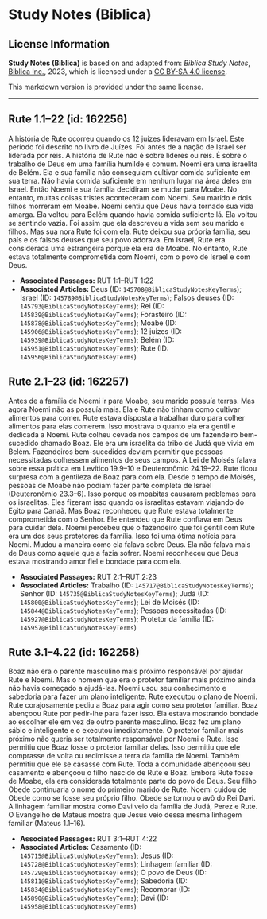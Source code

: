 # Study Notes (Biblica)

## License Information

**Study Notes (Biblica)** is based on and adapted from: _Biblica Study Notes_, [Biblica Inc.](https://www.biblica.com/), 2023, which is licensed under a [CC BY-SA 4.0 license](https://creativecommons.org/licenses/by-sa/4.0/legalcode.en).

This markdown version is provided under the same license.



--------------------------------

## Rute 1.1–22 (id: 162256)

A história de Rute ocorreu quando os 12 juízes lideravam em Israel. Este período foi descrito no livro de Juízes. Foi antes de a nação de Israel ser liderada por reis. A história de Rute não é sobre líderes ou reis. É sobre o trabalho de Deus em uma família humilde e comum. Noemi era uma israelita de Belém. Ela e sua família não conseguiam cultivar comida suficiente em sua terra. Não havia comida suficiente em nenhum lugar na área deles em Israel. Então Noemi e sua família decidiram se mudar para Moabe. No entanto, muitas coisas tristes aconteceram com Noemi. Seu marido e dois filhos morreram em Moabe. Noemi sentiu que Deus havia tornado sua vida amarga. Ela voltou para Belém quando havia comida suficiente lá. Ela voltou se sentindo vazia. Foi assim que ela descreveu a vida sem seu marido e filhos. Mas sua nora Rute foi com ela. Rute deixou sua própria família, seu país e os falsos deuses que seu povo adorava. Em Israel, Rute era considerada uma estrangeira porque ela era de Moabe. No entanto, Rute estava totalmente comprometida com Noemi, com o povo de Israel e com Deus.

* **Associated Passages:** RUT 1:1–RUT 1:22
* **Associated Articles:** Deus (ID: `145708@BiblicaStudyNotesKeyTerms`); Israel (ID: `145789@BiblicaStudyNotesKeyTerms`); Falsos deuses (ID: `145793@BiblicaStudyNotesKeyTerms`); Rei (ID: `145839@BiblicaStudyNotesKeyTerms`); Forasteiro (ID: `145878@BiblicaStudyNotesKeyTerms`); Moabe (ID: `145906@BiblicaStudyNotesKeyTerms`); 12 juízes (ID: `145939@BiblicaStudyNotesKeyTerms`); Belém (ID: `145951@BiblicaStudyNotesKeyTerms`); Rute (ID: `145956@BiblicaStudyNotesKeyTerms`)

## Rute 2.1–23 (id: 162257)

Antes de a família de Noemi ir para Moabe, seu marido possuía terras. Mas agora Noemi não as possuía mais. Ela e Rute não tinham como cultivar alimentos para comer. Rute estava disposta a trabalhar duro para colher alimentos para elas comerem. Isso mostrava o quanto ela era gentil e dedicada a Noemi. Rute colheu cevada nos campos de um fazendeiro bem\-sucedido chamado Boaz. Ele era um israelita da tribo de Judá que vivia em Belém. Fazendeiros bem\-sucedidos deviam permitir que pessoas necessitadas colhessem alimentos de seus campos. A Lei de Moisés falava sobre essa prática em Levítico 19\.9–10 e Deuteronômio 24\.19–22\. Rute ficou surpresa com a gentileza de Boaz para com ela. Desde o tempo de Moisés, pessoas de Moabe não podiam fazer parte completa de Israel (Deuteronômio 23\.3–6\). Isso porque os moabitas causaram problemas para os israelitas. Eles fizeram isso quando os israelitas estavam viajando do Egito para Canaã. Mas Boaz reconheceu que Rute estava totalmente comprometida com o Senhor. Ele entendeu que Rute confiava em Deus para cuidar dela. Noemi percebeu que o fazendeiro que foi gentil com Rute era um dos seus protetores da família. Isso foi uma ótima notícia para Noemi. Mudou a maneira como ela falava sobre Deus. Ela não falava mais de Deus como aquele que a fazia sofrer. Noemi reconheceu que Deus estava mostrando amor fiel e bondade para com ela.

* **Associated Passages:** RUT 2:1–RUT 2:23
* **Associated Articles:** Trabalho (ID: `145717@BiblicaStudyNotesKeyTerms`); Senhor (ID: `145735@BiblicaStudyNotesKeyTerms`); Judá (ID: `145800@BiblicaStudyNotesKeyTerms`); Lei de Moisés (ID: `145844@BiblicaStudyNotesKeyTerms`); Pessoas necessitadas (ID: `145927@BiblicaStudyNotesKeyTerms`); Protetor da família (ID: `145957@BiblicaStudyNotesKeyTerms`)

## Rute 3.1–4.22 (id: 162258)

Boaz não era o parente masculino mais próximo responsável por ajudar Rute e Noemi. Mas o homem que era o protetor familiar mais próximo ainda não havia começado a ajudá\-las. Noemi usou seu conhecimento e sabedoria para fazer um plano inteligente. Rute executou o plano de Noemi. Rute corajosamente pediu a Boaz para agir como seu protetor familiar. Boaz abençoou Rute por pedir\-lhe para fazer isso. Ela estava mostrando bondade ao escolher ele em vez de outro parente masculino. Boaz fez um plano sábio e inteligente e o executou imediatamente. O protetor familiar mais próximo não queria ser totalmente responsável por Noemi e Rute. Isso permitiu que Boaz fosse o protetor familiar delas. Isso permitiu que ele comprasse de volta ou redimisse a terra da família de Noemi. Também permitiu que ele se casasse com Rute. Toda a comunidade abençoou seu casamento e abençoou o filho nascido de Rute e Boaz. Embora Rute fosse de Moabe, ela era considerada totalmente parte do povo de Deus. Seu filho Obede continuaria o nome do primeiro marido de Rute. Noemi cuidou de Obede como se fosse seu próprio filho. Obede se tornou o avô do Rei Davi. A linhagem familiar mostra como Davi veio da família de Judá, Perez e Rute. O Evangelho de Mateus mostra que Jesus veio dessa mesma linhagem familiar (Mateus 1\.1–16\).

* **Associated Passages:** RUT 3:1–RUT 4:22
* **Associated Articles:** Casamento (ID: `145715@BiblicaStudyNotesKeyTerms`); Jesus (ID: `145728@BiblicaStudyNotesKeyTerms`); Linhagem familiar (ID: `145729@BiblicaStudyNotesKeyTerms`); O povo de Deus (ID: `145811@BiblicaStudyNotesKeyTerms`); Sabedoria (ID: `145834@BiblicaStudyNotesKeyTerms`); Recomprar (ID: `145890@BiblicaStudyNotesKeyTerms`); Davi (ID: `145958@BiblicaStudyNotesKeyTerms`)

